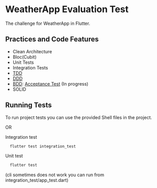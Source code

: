 
# WeatherApp Evaluation Test

The challenge for WeatherApp in Flutter.


## Practices and Code Features

- Clean Architecture
- Bloc(Cubit)
- Unit Tests
- Integration Tests
- [TDD](https://en.wikipedia.org/wiki/Test-driven_development)
- [DDD](https://en.wikipedia.org/wiki/Domain-driven_design)
- [BDD](https://en.wikipedia.org/wiki/Behavior-driven_development): [Acceptance Test](https://en.wikipedia.org/wiki/Acceptance_testing) (In progress)
- SOLID


## Running Tests

To run project tests you can use the provided Shell files in the project.

OR

Integration test
```bash
  flutter test integration_test
```
Unit test
```bash
  flutter test
```
(cli sometimes does not work you can run from integration_test/app_test.dart)

